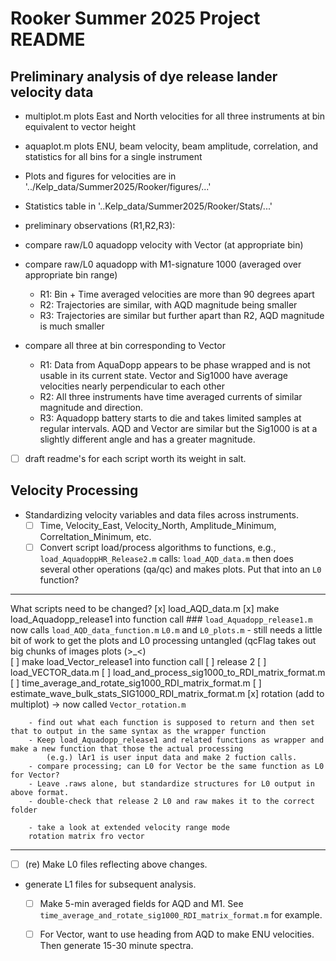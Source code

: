# Rooker Summer 2025 Project README

## Preliminary analysis of dye release lander velocity data


  - multiplot.m plots East and North velocities for all three instruments at bin equivalent to vector height 
  - aquaplot.m plots ENU, beam velocity, beam amplitude, correlation, and statistics for all bins for a single instrument
  - Plots and figures for velocities are in '../Kelp_data/Summer2025/Rooker/figures/...'
  - Statistics table in '..Kelp_data/Summer2025/Rooker/Stats/...'
  - preliminary observations (R1,R2,R3): 

- compare raw/L0 aquadopp velocity with Vector (at appropriate bin)

- compare raw/L0 aquadopp with M1-signature 1000 (averaged over appropriate bin range)
	- R1: Bin + Time averaged velocities are more than 90 degrees apart
	- R2: Trajectories are similar, with AQD magnitude being smaller 
	- R3: Trajectories are similar but further apart than R2, AQD magnitude is much smaller


- compare all three at bin corresponding to Vector
	- R1: Data from AquaDopp appears to be phase wrapped and is not usable in its current state. 
		Vector and Sig1000 have average velocities nearly perpendicular to each other
	- R2: All three instruments have time averaged currents of similar magnitude and direction.
	- R3: Aquadopp battery starts to die and takes limited samples at regular intervals. AQD and 	Vector are similar but the Sig1000 is at a slightly different angle and has a greater magnitude.
  
- [ ] draft readme's for each script worth its weight in salt. 




## Velocity Processing
- Standardizing velocity variables and data files across instruments.
  - [ ] Time, Velocity_East, Velocity_North, Amplitude_Minimum, Correltation_Minimum, etc.
  - [ ] Convert script load/process algorithms to functions, e.g.,
     	```load_AquadoppHR_Release2.m```
	calls:
     	```load_AQD_data.m```
     	then does several other operations (qa/qc) and makes plots. Put that into an ```L0``` function?

---------------------------------------------------------------------
What scripts need to be changed?
	[x] load_AQD_data.m
	[x] make load_Aquadopp_release1 into function call   ### ```load_Aquadopp_release1.m``` now calls ```load_AQD_data_function.m``` ```L0.m``` and ```L0_plots.m```
		- still needs a little bit of work to get the plots and L0 processing untangled (qcFlag takes out big chunks of images plots (>_<)	
	[ ] make load_Vector_release1 into function call
	[ ] release 2
	[ ] load_VECTOR_data.m
	[ ] load_and_process_sig1000_to_RDI_matrix_format.m
	[ ] time_average_and_rotate_sig1000_RDI_matrix_format.m
	[ ] estimate_wave_bulk_stats_SIG1000_RDI_matrix_format.m
	[x] rotation (add to multiplot) -> now called ```Vector_rotation.m```

		- find out what each function is supposed to return and then set that to output in the same syntax as the wrapper function
		- Keep load_Aquadopp_release1 and related functions as wrapper and make a new function that those the actual processing
			(e.g.) lAr1 is user input data and make 2 fuction calls.
		- compare processing; can L0 for Vector be the same function as L0 for Vector?
		- Leave .raws alone, but standardize structures for L0 output in above format.
		- double-check that release 2 L0 and raw makes it to the correct folder

		- take a look at extended velocity range mode
		rotation matrix fro vector
---------------------------------------------------------------------

- [ ] (re) Make L0 files reflecting above changes.
- generate L1 files for subsequent analysis.
  - [ ] Make 5-min averaged fields for AQD and M1. See ```time_average_and_rotate_sig1000_RDI_matrix_format.m``` for example.
  - [ ] For Vector, want to use heading from AQD to make ENU velocities. Then generate 15-30 minute spectra. 

